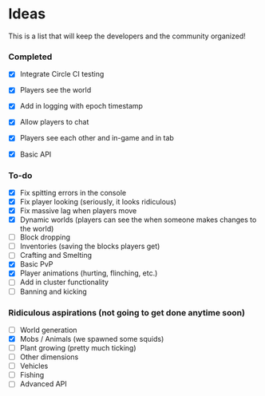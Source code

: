 Ideas
=====

This is a list that will keep the developers and the community organized!

### Completed
 - [x] Integrate Circle CI testing
 - [x] Players see the world
 - [x] Add in logging with epoch timestamp
 - [x] Allow players to chat
 - [x] Players see each other and in-game and in tab
 - [x] Basic API


### To-do
 - [x] Fix spitting errors in the console
 - [x] Fix player looking (seriously, it looks ridiculous)
 - [x] Fix massive lag when players move
 - [x] Dynamic worlds (players can see the when someone makes changes to the world)
 - [ ] Block dropping
 - [ ] Inventories (saving the blocks players get)
 - [ ] Crafting and Smelting
 - [x] Basic PvP
 - [x] Player animations (hurting, flinching, etc.)
 - [ ] Add in cluster functionality
 - [ ] Banning and kicking

### Ridiculous aspirations (not going to get done anytime soon)
 - [ ] World generation
 - [x] Mobs / Animals (we spawned some squids)
 - [ ] Plant growing (pretty much ticking)
 - [ ] Other dimensions
 - [ ] Vehicles
 - [ ] Fishing
 - [ ] Advanced API
